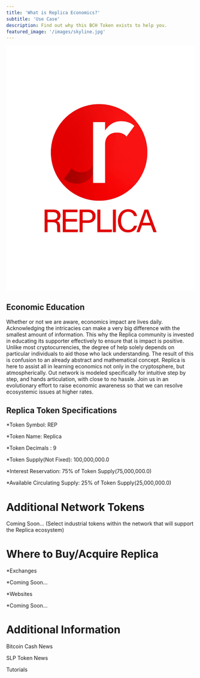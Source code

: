 ```yaml
---
title: 'What is Replica Economics?'
subtitle: 'Use Case'
description: Find out why this BCH Token exists to help you.
featured_image: '/images/skyline.jpg'
---
```


![replica_logo_2](/images/replica_logo_2.jpeg)

## Economic Education

Whether or not we are aware, economics impact are lives daily. Acknowledging the intricacies can make a very big 		difference with the smallest amount of information. This why the Replica community is invested in educating its supporter effectively to ensure that is impact is positive. Unlike most cryptocurrencies, the degree of help solely depends on particular individuals to aid those who lack understanding. The result of this is confusion to an already abstract and mathematical concept. Replica is here to assist all in learning economics not only in the cryptosphere, but atmospherically. Out network is modeled specifically for intuitive step by step, and hands articulation, with close to no hassle. Join us in an evolutionary effort to raise economic awareness so that we can resolve ecosystemic issues at higher rates.


## Replica Token Specifications

*Token Symbol: REP

*Token Name: Replica

*Token Decimals : 9

*Token Supply(Not Fixed): 100,000,000.0

*Interest Reservation: 75% of Token Supply(75,000,000.0)

*Available Circulating Supply: 25% of Token Supply(25,000,000.0)


# Additional Network Tokens

Coming Soon...
(Select industrial tokens within the network that will support the Replica ecosystem)


# Where to Buy/Acquire Replica

*Exchanges

  *Coming Soon...

*Websites

  *Coming Soon...
  
  
# Additional Information

Bitcoin Cash News

SLP Token News

Tutorials
